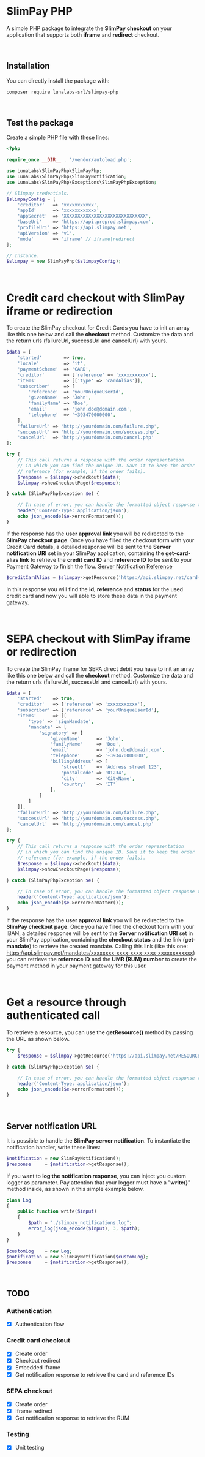 # SlimPay PHP

A simple PHP package to integrate the **SlimPay checkout** on your application that supports both **iframe** and **redirect** checkout.

<br />

## Installation
You can directly install the package with:
```bash
composer require lunalabs-srl/slimpay-php
```
<br />

## Test the package
Create a simple PHP file with these lines:
```php
<?php

require_once __DIR__ . '/vendor/autoload.php';

use LunaLabs\SlimPayPhp\SlimPayPhp;
use LunaLabs\SlimPayPhp\SlimPayNotification;
use LunaLabs\SlimPayPhp\Exceptions\SlimPayPhpException;

// Slimpay credentials.
$slimpayConfig = [
    'creditor'   => 'xxxxxxxxxxx',
    'appId'      => 'xxxxxxxxxxxx',
    'appSecret'  => 'XXXXXXXXXXXXXXXXXXXXXXXXXXXXXX',
    'baseUri'    => 'https://api.preprod.slimpay.com',
    'profileUri' => 'https://api.slimpay.net',
    'apiVersion' => 'v1',
    'mode'       => 'iframe' // iframe|redirect
];

// Instance.
$slimpay = new SlimPayPhp($slimpayConfig);
```

<br />

# Credit card checkout with SlimPay iframe or redirection
To create the SlimPay checkout for Credit Cards you have to init an array like this one below and call the **checkout** method.
Customize the data and the return urls (failureUrl, successUrl and cancelUrl) with yours.
```php
$data = [
    'started'        => true,
    'locale'         => 'it',
    'paymentScheme'  => 'CARD',
    'creditor'       => ['reference' => 'xxxxxxxxxxx'],
    'items'          => [['type' => 'cardAlias']],
    'subscriber'     => [
        'reference'  => 'yourUniqueUserId',
        'givenName'  => 'John',
        'familyName' => 'Doe',
        'email'      => 'john.doe@domain.com',
        'telephone'  => '+393470000000',
    ],
    'failureUrl' => 'http://yourdomain.com/failure.php',
    'successUrl' => 'http://yourdomain.com/success.php',
    'cancelUrl'  => 'http://yourdomain.com/cancel.php'
];

try {
    // This call returns a response with the order representation
    // in which you can find the unique ID. Save it to keep the order
    // reference (for example, if the order fails).
    $response = $slimpay->checkout($data);
    $slimpay->showCheckoutPage($response);

} catch (SlimPayPhpException $e) {

    // In case of error, you can handle the formatted object response through some useful properties.
    header('Content-Type: application/json');
    echo json_encode($e->errorFormatter());
}
```
If the response has the **user approval link** you will be redirected to the **SlimPay checkout page**.
Once you have filled the checkout form with your Credit Card details, a detailed response will be sent to the **Server notification URI** set in your 
SlimPay application, containing the **get-card-alias link** to retrieve the **credit card ID** and **reference ID** to be sent to your Payment Gateway to finish the flow.
[Server Notification Reference](https://support.slimpay.com/hc/en-us/articles/360001565338-URLs-Management)
```php
$creditCardAlias = $slimpay->getResource('https://api.slimpay.net/card-aliases/00000000-0000-0000-0000-000000000000');
```
In this response you will find the **id**, **reference** and **status** for the used credit card and now you will able to 
store these data in the payment gateway.

<br />

# SEPA checkout with SlimPay iframe or redirection
To create the SlimPay iframe for SEPA direct debit you have to init an array like this one below and call the **checkout** method.
Customize the data and the return urls (failureUrl, successUrl and cancelUrl) with yours.
```php
$data = [
    'started'    => true,
    'creditor'   => ['reference' => 'xxxxxxxxxxx'],
    'subscriber' => ['reference' => 'yourUniqueUserId'],
    'items'      => [[
        'type' => 'signMandate',
        'mandate' => [
            'signatory' => [
                'givenName'      => 'John',
                'familyName'     => 'Doe',
                'email'          => 'john.doe@domain.com',
                'telephone'      => '+393470000000',
                'billingAddress' => [
                    'street1'    => 'Address street 123',
                    'postalCode' => '01234',
                    'city'       => 'CityName',
                    'country'    => 'IT'
                ],
            ]
        ]
    ]],
    'failureUrl' => 'http://yourdomain.com/failure.php',
    'successUrl' => 'http://yourdomain.com/success.php',
    'cancelUrl'  => 'http://yourdomain.com/cancel.php'
];

try {
    // This call returns a response with the order representation
    // in which you can find the unique ID. Save it to keep the order
    // reference (for example, if the order fails).
    $response = $slimpay->checkout($data);
    $slimpay->showCheckoutPage($response);

} catch (SlimPayPhpException $e) {

    // In case of error, you can handle the formatted object response through some useful properties.
    header('Content-Type: application/json');
    echo json_encode($e->errorFormatter());
}
```
If the response has the **user approval link** you will be redirected to the **SlimPay checkout page**.
Once you have filled the checkout form with your IBAN, a detailed response will be sent to the **Server notification URI** set in your 
SlimPay application, containing the **checkout status** and the link (**get-mandate**) to retrieve the created mandate. Calling this link 
(like this one: https://api.slimpay.net/mandates/xxxxxxxx-xxxx-xxxx-xxxx-xxxxxxxxxxxx) you can retrieve the **reference ID** 
and the **UMR (RUM) number** to create the payment method in your payment gateway for this user. 

<br />

# Get a resource through authenticated call
To retrieve a resource, you can use the **getResource()** method by passing the URL as shown below.
```php
try {
    $response = $slimpay->getResource('https://api.slimpay.net/RESOURCE-NAME/00000000-0000-0000-0000-000000000000');

} catch (SlimPayPhpException $e) {

    // In case of error, you can handle the formatted object response through some useful properties.
    header('Content-Type: application/json');
    echo json_encode($e->errorFormatter());
}
```

<br />

## Server notification URL

It is possible to handle the **SlimPay server notification**.
To instantiate the notification handler, write these lines:
```php
$notification = new SlimPayNotification();
$response     = $notification->getResponse();
```

If you want to **log the notification response**, you can inject you custom logger as parameter.
Pay attention that your logger must have a "**write()**" method inside, as shown in this simple example below.
```php
class Log
{
    public function write($input)
    {
        $path = "./slimpay_notifications.log";
        error_log(json_encode($input), 3, $path);
    }
}

$customLog    = new Log;
$notification = new SlimPayNotification($customLog);
$response     = $notification->getResponse();
```

<br />

## TODO

### Authentication
- [x] Authentication flow

### Credit card checkout
- [x] Create order
- [x] Checkout redirect
- [x] Embedded Iframe
- [x] Get notification response to retrieve the card and reference IDs

### SEPA checkout
- [x] Create order
- [x] Iframe redirect
- [x] Get notification response to retrieve the RUM

### Testing
- [x] Unit testing

